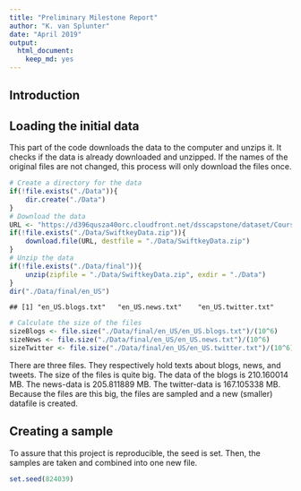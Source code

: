 ```yaml
---
title: "Preliminary Milestone Report"
author: "K. van Splunter"
date: "April 2019"
output: 
  html_document: 
    keep_md: yes
---
```



## Introduction


## Loading the initial data

This part of the code downloads the data to the computer and unzips it. It checks if the data is already downloaded and unzipped. If the names of the original files are not changed, this process will only download the files once.


```r
# Create a directory for the data
if(!file.exists("./Data")){
    dir.create("./Data")
}
# Download the data
URL <- "https://d396qusza40orc.cloudfront.net/dsscapstone/dataset/Coursera-SwiftKey.zip"
if(!file.exists("./Data/SwiftkeyData.zip")){
    download.file(URL, destfile = "./Data/SwiftkeyData.zip")
}
# Unzip the data
if(!file.exists("./Data/final")){
    unzip(zipfile = "./Data/SwiftkeyData.zip", exdir = "./Data")
}
dir("./Data/final/en_US")
```

```
## [1] "en_US.blogs.txt"   "en_US.news.txt"    "en_US.twitter.txt"
```

```r
# Calculate the size of the files
sizeBlogs <- file.size("./Data/final/en_US/en_US.blogs.txt")/(10^6)
sizeNews <- file.size("./Data/final/en_US/en_US.news.txt")/(10^6)
sizeTwitter <- file.size("./Data/final/en_US/en_US.twitter.txt")/(10^6)
```

There are three files. They respectively hold texts about blogs, news, and tweets.
The size of the files is quite big. The data of the blogs is 210.160014 MB.
The news-data is 205.811889 MB. The twitter-data is 167.105338 MB.
Because the files are this big, the files are sampled and a new (smaller) datafile is created.

## Creating a sample

To assure that this project is reproducible, the seed is set. Then, the samples are taken and combined into one new file.

```r
set.seed(824039)
```
##

